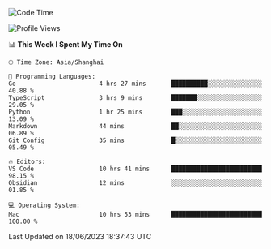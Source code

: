 <!--START_SECTION:waka-->
![Code Time](http://img.shields.io/badge/Code%20Time-118%20hrs%208%20mins-blue)

![Profile Views](http://img.shields.io/badge/Profile%20Views-10-blue)

📊 **This Week I Spent My Time On** 

```text
🕑︎ Time Zone: Asia/Shanghai

💬 Programming Languages: 
Go                       4 hrs 27 mins       ██████████░░░░░░░░░░░░░░░   40.88 % 
TypeScript               3 hrs 9 mins        ███████░░░░░░░░░░░░░░░░░░   29.05 % 
Python                   1 hr 25 mins        ███░░░░░░░░░░░░░░░░░░░░░░   13.09 % 
Markdown                 44 mins             ██░░░░░░░░░░░░░░░░░░░░░░░   06.89 % 
Git Config               35 mins             █░░░░░░░░░░░░░░░░░░░░░░░░   05.49 % 

🔥 Editors: 
VS Code                  10 hrs 41 mins      █████████████████████████   98.15 % 
Obsidian                 12 mins             ░░░░░░░░░░░░░░░░░░░░░░░░░   01.85 % 

💻 Operating System: 
Mac                      10 hrs 53 mins      █████████████████████████   100.00 % 
```


 Last Updated on 18/06/2023 18:37:43 UTC
<!--END_SECTION:waka-->